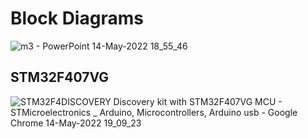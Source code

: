 # Block Diagrams

![m3 - PowerPoint 14-May-2022 18_55_46](https://user-images.githubusercontent.com/101447824/168428390-28fdef8d-e6a8-4911-9d98-8d75e0abb7ec.png)


## STM32F407VG
![STM32F4DISCOVERY Discovery kit with STM32F407VG MCU - STMicroelectronics _ Arduino, Microcontrollers, Arduino usb - Google Chrome 14-May-2022 19_09_23](https://user-images.githubusercontent.com/101447824/168428279-0d2ede66-9626-481e-be85-6510081ec916.png)
